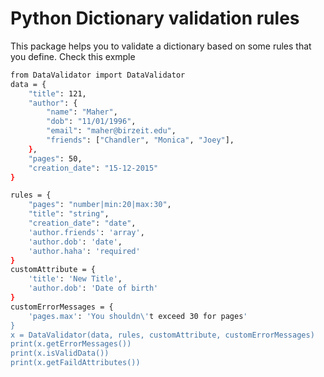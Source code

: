 # Python Dictionary validation rules

This package helps you to validate a dictionary based on some rules that you define.
Check this exmple
```bash
from DataValidator import DataValidator
data = {
    "title": 121,
    "author": {
        "name": "Maher",
        "dob": "11/01/1996",
        "email": "maher@birzeit.edu",
        "friends": ["Chandler", "Monica", "Joey"],
    },
    "pages": 50,
    "creation_date": "15-12-2015"
}

rules = {
    "pages": "number|min:20|max:30",
    "title": "string",
    "creation_date": "date",
    'author.friends': 'array',
    'author.dob': 'date',
    'author.haha': 'required'
}
customAttribute = {
    'title': 'New Title',
    'author.dob': 'Date of birth'
}
customErrorMessages = {
    'pages.max': 'You shouldn\'t exceed 30 for pages'
}
x = DataValidator(data, rules, customAttribute, customErrorMessages)
print(x.getErrorMessages())
print(x.isValidData())
print(x.getFaildAttributes())
```
